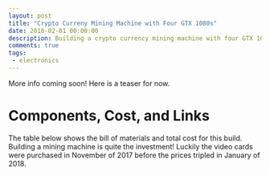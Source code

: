 ```yaml
---
layout: post
title: "Crypto Curreny Mining Machine with Four GTX 1080s"
date: 2018-02-01 00:00:00
description: Building a crypto currency mining machine with four GTX 1080s to mine Lyra2REv2 ASIC-proof currency
comments: true
tags: 
 - electronics
---
```


More info coming soon! Here is a teaser for now.


# Components, Cost, and Links
The table below shows the bill of materials and total cost for this build. Building a mining machine is quite the investment! Luckily the video cards were purchased in November of 2017 before the prices tripled in January of 2018.


<div>
	<style>
	table {
	    border-collapse: collapse;
	    width: 100%;
	}

	td, th {
	    border: 1px solid #dddddd;
	    text-align: left;
	    padding: 8px;
	}

	tr:nth-child(even) {
	    background-color: #646464;
	}
	</style>

	<table>
	  <tr>
	  	<th>Item</th>
	    <th>Part Number</th>
	    <th>Cost</th>
	  </tr>
	  <tr>
	  	<td>Four Video Cards</td>
	    <td><a href="https://www.newegg.com/Product/Product.aspx?Item=9SIA85V4RS1590&cm_re=EVGA_GeForce_GTX_1080_SC-_-9SIA85V4RS1590-_-Product" target="_blank">EVGA GeForce GTX 1080 SC</a></td>
	    <td>4x $540</td>
	  </tr>
	  <tr>
	  	<td>Computer Case</td>
	    <td><a href="https://www.rosewill.com/rosewill-rsv-l4000b-4u-rackmount-server-case-chassis-for-bitcoin-mining-machine.html" target="_blank">Rosewill RSV-L4000B Mining Case</a></td>
	    <td>$150</td>
	  </tr>
	  <tr>
	  	<td>1000W Power Supply</td>
	    <td><a href="https://www.newegg.com/Product/Product.aspx?Item=N82E16817438010&nm_mc=TEMC-RMA-Approvel&cm_mmc=TEMC-RMA-Approvel-_-Content-_-text-_-" target="_blank">EVGA 120-G2-1000-XR</a></td>
	    <td>$160</td>
	  </tr>
	  <tr>
	  	<td>PCIe Riser Cards</td>
	    <td><a href="http://a.co/h0OACrX" target="_blank">LTERIVER VER006C</a></td>
	    <td>$49</td>
	  </tr>
	  <tr>
	  	<td>Seven Cooling Fans</td>
	    <td><a href="https://www.newegg.com/Product/Product.aspx?Item=N82E16835226033" target="_blank">SilenX EFX-08-12 80mm</a></td>
	    <td>7x $9</td>
	  </tr>
	  <tr>
	  	<td>Motherboard</td>
	    <td><a href="https://www.asus.com/us/Motherboards/Z170-E/" target="_blank">ASUS Z170-E</a></td>
	    <td>$80</td>
	  </tr>
	  <tr>
	  	<td>CPU (used)</td>
	    <td><a href="https://ark.intel.com/products/90741/Intel-Celeron-Processor-G3900-2M-Cache-2_80-GHz" target="_blank">Intel Celeron G3930</a></td>
	    <td>$30</td>
	  </tr>
	  <tr>
	  	<td>Memory (used)</td>
	    <td><a href="http://www.crucial.com/usa/en/ct4g4dfs824a" target="_blank">Crucial CT4G4DFS824A</a></td>
	    <td>$30</td>
	  </tr>
	  <tr>
	  	<td>Total</td>
	    <td><a href=""></a></td>
	    <td>$2722</td>
	  </tr>
	</table>
</div>